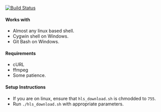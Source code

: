 [![Build Status](https://travis-ci.org/ameer1234567890/hls_download.svg?branch=master)](https://travis-ci.org/ameer1234567890/hls_download)

#### Works with
* Almost any linux based shell.
* Cygwin shell on Windows.
* Git Bash on Windows.

#### Requirements
* cURL
* ffmpeg
* Some patience.

#### Setup Instructions
* If you are on linux, ensure that `hls_download.sh` is chmodded to `755`.
* Run `./hls_download.sh` with appropriate parameters.
